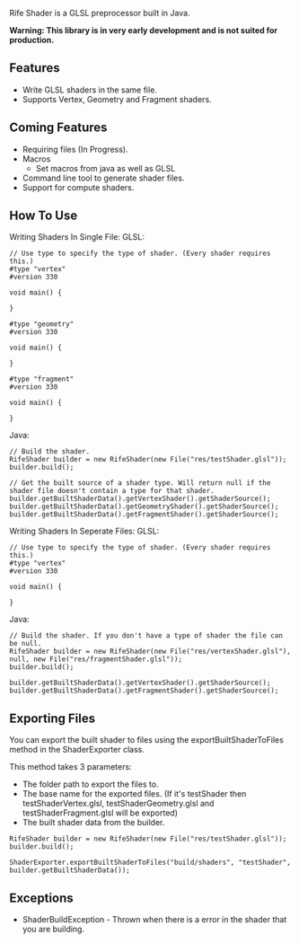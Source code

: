 Rife Shader is a GLSL preprocessor built in Java.

**Warning: This library is in very early development and is not suited for production.**

## Features
- Write GLSL shaders in the same file.
- Supports Vertex, Geometry and Fragment shaders.

## Coming Features
- Requiring files (In Progress).
- Macros
	- Set macros from java as well as GLSL
- Command line tool to generate shader files.
- Support for compute shaders.

## How To Use
Writing Shaders In Single File:
GLSL:
```
// Use type to specify the type of shader. (Every shader requires this.)
#type "vertex"
#version 330

void main() {

}

#type "geometry"
#version 330

void main() {

}

#type "fragment"
#version 330

void main() {

}
```

Java:
```
// Build the shader.
RifeShader builder = new RifeShader(new File("res/testShader.glsl"));
builder.build();
	
// Get the built source of a shader type. Will return null if the shader file doesn't contain a type for that shader.
builder.getBuiltShaderData().getVertexShader().getShaderSource();
builder.getBuiltShaderData().getGeometryShader().getShaderSource();
builder.getBuiltShaderData().getFragmentShader().getShaderSource();
```

Writing Shaders In Seperate Files:
GLSL:
```
// Use type to specify the type of shader. (Every shader requires this.)
#type "vertex"
#version 330

void main() {

}
```

Java:
```
// Build the shader. If you don't have a type of shader the file can be null.
RifeShader builder = new RifeShader(new File("res/vertexShader.glsl"), null, new File("res/fragmentShader.glsl"));
builder.build();

builder.getBuiltShaderData().getVertexShader().getShaderSource();
builder.getBuiltShaderData().getFragmentShader().getShaderSource();
```

## Exporting Files
You can export the built shader to files using the exportBuiltShaderToFiles method in the ShaderExporter class.

This method takes 3 parameters:
- The folder path to export the files to.
- The base name for the exported files. (If it's testShader then testShaderVertex.glsl, testShaderGeometry.glsl and testShaderFragment.glsl will be exported)
- The built shader data from the builder.

```
RifeShader builder = new RifeShader(new File("res/testShader.glsl"));
builder.build();
		
ShaderExporter.exportBuiltShaderToFiles("build/shaders", "testShader", builder.getBuiltShaderData());
```

## Exceptions
- ShaderBuildException - Thrown when there is a error in the shader that you are building.